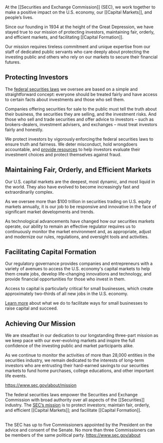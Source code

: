 
At the [[Securities and Exchange Commission]] (SEC), we work together to make a positive impact on the U.S. economy, our [[Capital Markets]], and people’s lives.

Since our founding in 1934 at the height of the Great Depression, we have stayed true to our mission of protecting investors, maintaining fair, orderly, and efficient markets, and facilitating [[Capital Formation]].

Our mission requires tireless commitment and unique expertise from our staff of dedicated public servants who care deeply about protecting the investing public and others who rely on our markets to secure their financial futures.

## Protecting Investors

The [federal securities laws](https://www.sec.gov/rules-regulations/statutes-regulations) we oversee are based on a simple and straightforward concept: everyone should be treated fairly and have access to certain facts about investments and those who sell them.

Companies offering securities for sale to the public must tell the truth about their business, the securities they are selling, and the investment risks. And those who sell and trade securities and offer advice to investors – such as brokers-dealers, investment advisers, and exchanges – must treat investors fairly and honestly.

We protect investors by vigorously enforcing the federal securities laws to ensure truth and fairness. We deter misconduct, hold wrongdoers accountable, and [provide resources](http://www.investor.gov/) to help investors evaluate their investment choices and protect themselves against fraud.

## Maintaining Fair, Orderly, and Efficient Markets

Our U.S. capital markets are the deepest, most dynamic, and most liquid in the world. They also have evolved to become increasingly fast and extraordinarily complex.

As we oversee more than $100 trillion in securities trading on U.S. equity markets annually, it is our job to be responsive and innovative in the face of significant market developments and trends.

As technological advancements have changed how our securities markets operate, our ability to remain an effective regulator requires us to continuously monitor the market environment and, as appropriate, adjust and modernize our rules, regulations, and oversight tools and activities.

## Facilitating Capital Formation

Our regulatory governance provides companies and entrepreneurs with a variety of avenues to access the U.S. economy's capital markets to help them create jobs, develop life-changing innovations and technology, and provide financial opportunities for those who invest in them.

Access to capital is particularly critical for small businesses, which create approximately two-thirds of all new jobs in the U.S. economy.

[Learn more](https://www.sec.gov/education/capitalraising) about what we do to facilitate ways for small businesses to raise capital and succeed.

## Achieving Our Mission

We are steadfast in our dedication to our longstanding three-part mission as we keep pace with our ever-evolving markets and inspire the full confidence of the investing public and market participants alike.

As we continue to monitor the activities of more than 28,000 entities in the securities industry, we remain dedicated to the interests of long-term investors who are entrusting their hard-earned savings to our securities markets to fund home purchases, college educations, and other important life events.

https://www.sec.gov/about/mission

The federal securities laws empower the Securities and Exchange Commission with broad authority over all aspects of the [[Securities]] industry. The [SEC’s mission](https://www.sec.gov/about/mission "Mission") is to protect investors; maintain fair, orderly, and efficient [[Capital Markets]]; and facilitate [[Capital Formation]].

   
The SEC has up to five Commissioners appointed by the President on the advice and consent of the Senate. No more than three Commissioners can be members of the same political party.
https://www.sec.gov/about